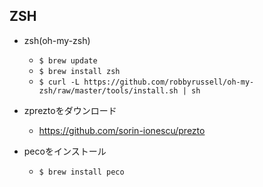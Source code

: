 ## ZSH

- zsh(oh-my-zsh)
  - `$ brew update`
  - `$ brew install zsh`
  - `$ curl -L https://github.com/robbyrussell/oh-my-zsh/raw/master/tools/install.sh | sh`

- zpreztoをダウンロード
  - https://github.com/sorin-ionescu/prezto

- pecoをインストール
  - `$ brew install peco`
